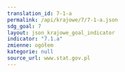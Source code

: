 ```yaml
---
translation_id: 7-1-a
permalink: /api/krajowe/7/7-1-a.json
sdg_goal: 7
layout: json_krajowe_goal_indicator
indicator: "7.1.a"
zmienne: ogółem
kategorie: null
source_url: www.stat.gov.pl
---
```


